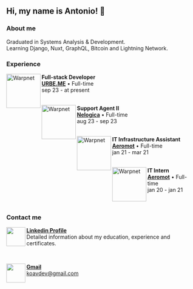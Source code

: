 <h2> Hi, my name is Antonio! 👋 </h2>

<h3> About me </h3>
Graduated in Systems Analysis & Development. <br>
Learning Django, Nuxt, GraphQL, Bitcoin and Lightning Network. <br>


<h3> Experience </h3>

[<img align="left" height="90px" width="90px" alt="Warpnet" src="https://media.licdn.com/dms/image/D4E0BAQFRy2Io2nJOcg/company-logo_200_200/0/1681232224031/urbemebrasil_logo?e=2147483647&v=beta&t=CzUDj5c9Prd9DTU4Ymoh5ytTXixu-g-QKd3CZ3VLIns">](https://urbe.me)

**Full-stack Developer** <br>
[**URBE.ME**](https://www.urbe.me/) • Full-time <br>
sep 23 - at present <br>
<br>

[<img align="left" height="90px" width="90px" alt="Warpnet" src="https://media.licdn.com/dms/image/C4D0BAQH7_Ub8IURCiw/company-logo_200_200/0/1630481718314/nelogica_logo?e=2147483647&v=beta&t=wNnF0jNRX59zLOMi8kIAQJpCeys7ApmD0osMpzPT24I">](https://nelogica.com.br)

**Support Agent II** <br>
[**Nelogica**](https://www.nelogica.com.br/) • Full-time <br>
aug 23 - sep 23 <br>
<br>


[<img align="left" height="90px" width="90px" alt="Warpnet" src="https://media.licdn.com/dms/image/D4D0BAQEADMlZJ3R1xQ/company-logo_200_200/0/1701952864601/aeromot_logo?e=2147483647&v=beta&t=sHihigxHrCMPmuTszepmCwYzIOJrbhZa5Z4Ge7c4BL0">](https://aeromot.com.br)

**IT Infrastructure Assistant** <br>
[**Aeromot**](https://www.aeromot.com.br/) • Full-time <br>
jan 21 - mar 21 <br>
<br>

[<img align="left" height="90px" width="90px" alt="Warpnet" src="https://media.licdn.com/dms/image/D4D0BAQEADMlZJ3R1xQ/company-logo_200_200/0/1701952864601/aeromot_logo?e=2147483647&v=beta&t=sHihigxHrCMPmuTszepmCwYzIOJrbhZa5Z4Ge7c4BL0">](https://aeromot.com.br)

**IT Intern** <br>
[**Aeromot**](https://www.aeromot.com.br/) • Full-time <br>
jan 20 - jan 21 <br>


<br>

<h3> Contact me </h3>

[<img align="left" height="50" src="https://cdn.jsdelivr.net/gh/devicons/devicon/icons/linkedin/linkedin-original.svg" />](https://linkedin.com/in/antoniokoav)
[**Linkedin Profile**](https://linkedin.com/in/antoniokoav) <br>
Detailed information about my education, experience and certificates. <br>

<br>

[<img align="left" height="50" src="https://cdn-icons-png.flaticon.com/512/281/281769.png" />](mailto:koavdev@gmail.com)
[**Gmail**](mailto:koavdev@gmail.com) <br>
koavdev@gmail.com  <br> 


          
          
